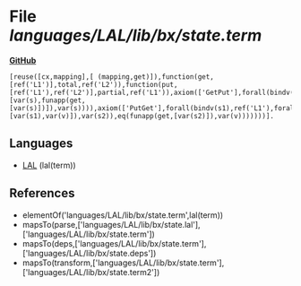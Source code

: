 # File _languages/LAL/lib/bx/state.term_
**[GitHub](https://github.com/softlang/yas/blob/master/languages/LAL/lib/bx/state.term)**
```
[reuse([cx,mapping],[ (mapping,get)]),function(get,[ref('L1')],total,ref('L2')),function(put,[ref('L1'),ref('L2')],partial,ref('L1')),axiom(['GetPut'],forall(bindv(s),ref('L1'),eq(funapp(put,[var(s),funapp(get,[var(s)])]),var(s)))),axiom(['PutGet'],forall(bindv(s1),ref('L1'),forall(bindv(s2),ref('L1'),forall(bindv(v),ref('L2'),ifthen(eq(funapp(put,[var(s1),var(v)]),var(s2)),eq(funapp(get,[var(s2)]),var(v)))))))].
```

## Languages
* [LAL](../languages/LAL.md) (lal(term))

## References
* elementOf('languages/LAL/lib/bx/state.term',lal(term))
* mapsTo(parse,['languages/LAL/lib/bx/state.lal'],['languages/LAL/lib/bx/state.term'])
* mapsTo(deps,['languages/LAL/lib/bx/state.term'],['languages/LAL/lib/bx/state.deps'])
* mapsTo(transform,['languages/LAL/lib/bx/state.term'],['languages/LAL/lib/bx/state.term2'])
